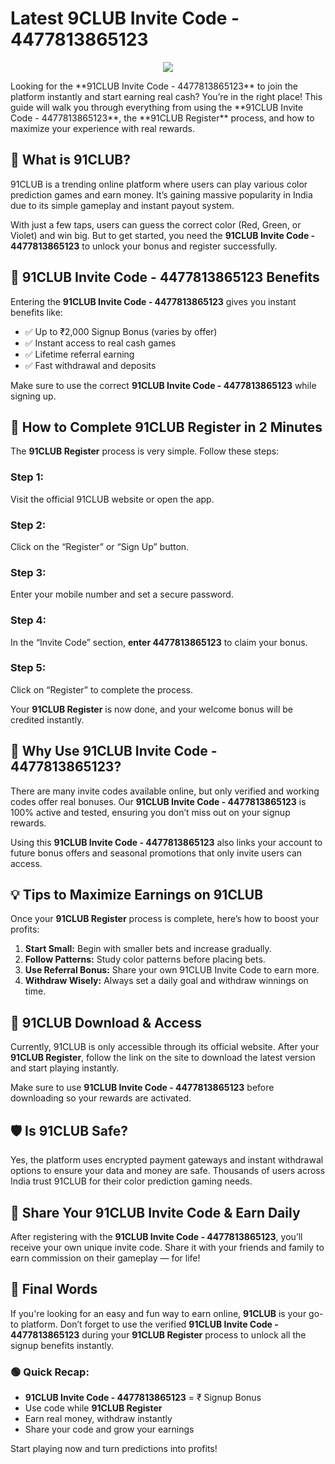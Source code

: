 # Latest 9CLUB Invite Code - 4477813865123 
<p align="center">
  <a href="https://telegram.me/+qzLL3uY9Jmo2OGVl" target="_blank">
    <img src="https://tycoonstorymedia.b-cdn.net/wp-content/uploads/2024/05/An-unique-nightlife-and-entertainment-experience-tycoonstory.jpg;">
  </a>
</p>

<p align="center">
  <a href="https://91CLUBinvitecode.in/91CLUB" target="_blank">
  </a>
</p>
Looking for the **91CLUB Invite Code - 4477813865123** to join the platform instantly and start earning real cash? You’re in the right place! This guide will walk you through everything from using the **91CLUB Invite Code - 4477813865123**, the **91CLUB Register** process, and how to maximize your experience with real rewards.


## 🎯 What is 91CLUB?

91CLUB is a trending online platform where users can play various color prediction games and earn money. It’s gaining massive popularity in India due to its simple gameplay and instant payout system.

With just a few taps, users can guess the correct color (Red, Green, or Violet) and win big. But to get started, you need the **91CLUB Invite Code - 4477813865123** to unlock your bonus and register successfully.


## 🎁 91CLUB Invite Code - 4477813865123 Benefits

Entering the **91CLUB Invite Code - 4477813865123** gives you instant benefits like:

- ✅ Up to ₹2,000 Signup Bonus (varies by offer)  
- ✅ Instant access to real cash games  
- ✅ Lifetime referral earning  
- ✅ Fast withdrawal and deposits  

Make sure to use the correct **91CLUB Invite Code - 4477813865123** while signing up.


## 📝 How to Complete 91CLUB Register in 2 Minutes

The **91CLUB Register** process is very simple. Follow these steps:

### Step 1:  
Visit the official 91CLUB website or open the app.

### Step 2:  
Click on the “Register” or “Sign Up” button.

### Step 3:  
Enter your mobile number and set a secure password.

### Step 4:  
In the “Invite Code” section, **enter 4477813865123** to claim your bonus.

### Step 5:  
Click on “Register” to complete the process.

Your **91CLUB Register** is now done, and your welcome bonus will be credited instantly.


## 🚀 Why Use 91CLUB Invite Code - 4477813865123?

There are many invite codes available online, but only verified and working codes offer real bonuses. Our **91CLUB Invite Code - 4477813865123** is 100% active and tested, ensuring you don’t miss out on your signup rewards.

Using this **91CLUB Invite Code - 4477813865123** also links your account to future bonus offers and seasonal promotions that only invite users can access.


## 💡 Tips to Maximize Earnings on 91CLUB

Once your **91CLUB Register** process is complete, here’s how to boost your profits:

1. **Start Small:** Begin with smaller bets and increase gradually.  
2. **Follow Patterns:** Study color patterns before placing bets.  
3. **Use Referral Bonus:** Share your own 91CLUB Invite Code to earn more.  
4. **Withdraw Wisely:** Always set a daily goal and withdraw winnings on time.


## 📲 91CLUB Download & Access

Currently, 91CLUB is only accessible through its official website. After your **91CLUB Register**, follow the link on the site to download the latest version and start playing instantly.

Make sure to use **91CLUB Invite Code - 4477813865123** before downloading so your rewards are activated.


## 🛡️ Is 91CLUB Safe?

Yes, the platform uses encrypted payment gateways and instant withdrawal options to ensure your data and money are safe. Thousands of users across India trust 91CLUB for their color prediction gaming needs.


## 🔁 Share Your 91CLUB Invite Code & Earn Daily

After registering with the **91CLUB Invite Code - 4477813865123**, you’ll receive your own unique invite code. Share it with your friends and family to earn commission on their gameplay — for life!


## 📌 Final Words

If you're looking for an easy and fun way to earn online, **91CLUB** is your go-to platform. Don’t forget to use the verified **91CLUB Invite Code - 4477813865123** during your **91CLUB Register** process to unlock all the signup benefits instantly.


### 🟢 Quick Recap:

- **91CLUB Invite Code - 4477813865123** = ₹ Signup Bonus  
- Use code while **91CLUB Register**  
- Earn real money, withdraw instantly  
- Share your code and grow your earnings  

Start playing now and turn predictions into profits!

